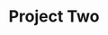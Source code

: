 ---
layout: project
permalink: project-two

title: Project Two
description: Lorem ipsum dolor sit amet consectetur
cover-image:
    url: https://source.unsplash.com/collection/1368747/986x814
    description: A nice cover image for my project.
---